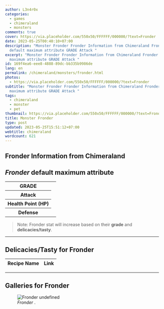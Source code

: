 ```yaml
---
author: L3n4r0x
categories:
  - games
  - chimeraland
  - monsters
comments: true
cover: https://via.placeholder.com/550x50/FFFFFF/000000/?text=Fronder
date: 2023-05-25T00:40:10+07:00
description: "Monster Fronder Fronder Information from Chimeraland Fronder
  default maximum attribute GRADE Attack "
excerpt: "Monster Fronder Fronder Information from Chimeraland Fronder default
  maximum attribute GRADE Attack "
id: 169f4ea6-eee8-4888-89dc-bb335b9986de
lang: en
permalink: /chimeraland/monsters/fronder.html
photos:
  - https://via.placeholder.com/550x50/FFFFFF/000000/?text=Fronder
subtitle: "Monster Fronder Fronder Information from Chimeraland Fronder default
  maximum attribute GRADE Attack "
tags:
  - chimeraland
  - monster
  - pet
thumbnail: https://via.placeholder.com/550x50/FFFFFF/000000/?text=Fronder
title: Monster Fronder
type: post
updated: 2023-05-25T15:51:12+07:00
webtitle: chimeraland
wordcount: 621
---
```


<link
  rel="stylesheet"
  href="https://rawcdn.githack.com/dimaslanjaka/Web-Manajemen/870a349/css/bootstrap-5-3-0-alpha3-wrapper.css"
/>
<section id="bootstrap-wrapper">
  <div data-bs-theme="dark">
    <h2>Fronder Information from Chimeraland</h2>
    <h2 id="attribute"><i>Fronder</i> default maximum attribute</h2>
    <div class="row">
      <div class="col mb-2">
        <div class="card">
          <div class="card-body">
            <table>
              <tr>
                <th>GRADE</th>
                <td><br /></td>
              </tr>
              <tr>
                <th>Attack</th>
                <td></td>
              </tr>
              <tr>
                <th>Health Point (HP)</th>
                <td></td>
              </tr>
              <tr>
                <th>Defense</th>
                <td></td>
              </tr>
            </table>
          </div>
        </div>
      </div>
    </div>
    <blockquote class="bd-callout bd-callout-warning">
      Note: Fronder stat will increase based on their <b>grade</b> and
      <b>delicacies/tasty</b>.
    </blockquote>
    <hr />
    <h2 id="delicacies">Delicacies/Tasty for Fronder</h2>
    <div class="card">
      <div class="card-body">
        <div class="table-responsive">
          <table class="table table-striped">
            <thead>
              <tr>
                <th>Recipe Name</th>
                <th>Link</th>
              </tr>
            </thead>
            <tbody></tbody>
          </table>
        </div>
      </div>
    </div>
    <hr />
    <div id="gallery">
      <h2>Galleries for Fronder</h2>
      <div class="row">
        <div class="col-lg-6 col-12">
          <figure>
            <img
              src="https://www.webmanajemen.com/undefined"
              alt="Fronder undefined"
            />
            <figcaption style="word-wrap: break-word">
              <i>Fronder</i> .
            </figcaption>
          </figure>
        </div>
      </div>
    </div>
  </div>
</section>